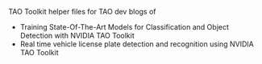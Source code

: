 TAO Toolkit helper files for TAO dev blogs of

-   Training State-Of-The-Art Models for Classification and Object Detection with NVIDIA TAO Toolkit
-   Real time vehicle license plate detection and recognition using NVIDIA TAO Toolkit
